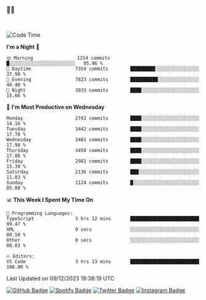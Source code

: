 ### 🤙🍺

<!-- <a href="https://github-readme-stats.vercel.app/api?username=hzak2xx&count_private=true&show_icons=true&theme=dracula">
  <img align="center" src="https://github-readme-stats.vercel.app/api?username=hzak2xx&count_private=true&show_icons=true&theme=dracula" />
</a>
</br> -->
</br>

<!--START_SECTION:waka-->
![Code Time](http://img.shields.io/badge/Code%20Time-2%2C941%20hrs%2024%20mins-blue)

**I'm a Night 🦉** 

```text
🌞 Morning                1154 commits        █░░░░░░░░░░░░░░░░░░░░░░░░   05.96 % 
🌆 Daytime                7354 commits        █████████░░░░░░░░░░░░░░░░   37.98 % 
🌃 Evening                7823 commits        ██████████░░░░░░░░░░░░░░░   40.40 % 
🌙 Night                  3033 commits        ████░░░░░░░░░░░░░░░░░░░░░   15.66 % 
```
📅 **I'm Most Productive on Wednesday** 

```text
Monday                   2742 commits        ████░░░░░░░░░░░░░░░░░░░░░   14.16 % 
Tuesday                  3442 commits        ████░░░░░░░░░░░░░░░░░░░░░   17.78 % 
Wednesday                3481 commits        ████░░░░░░░░░░░░░░░░░░░░░   17.98 % 
Thursday                 3458 commits        ████░░░░░░░░░░░░░░░░░░░░░   17.86 % 
Friday                   2981 commits        ████░░░░░░░░░░░░░░░░░░░░░   15.39 % 
Saturday                 2136 commits        ███░░░░░░░░░░░░░░░░░░░░░░   11.03 % 
Sunday                   1124 commits        █░░░░░░░░░░░░░░░░░░░░░░░░   05.80 % 
```


📊 **This Week I Spent My Time On** 

```text
💬 Programming Languages: 
TypeScript               3 hrs 12 mins       █████████████████████████   99.47 % 
XML                      0 secs              ░░░░░░░░░░░░░░░░░░░░░░░░░   00.50 % 
Other                    0 secs              ░░░░░░░░░░░░░░░░░░░░░░░░░   00.03 % 

🔥 Editors: 
VS Code                  3 hrs 13 mins       █████████████████████████   100.00 % 
```


 Last Updated on 09/12/2023 19:38:19 UTC
<!--END_SECTION:waka-->

[![GitHub Badge](https://img.shields.io/badge/GitHub-100000?style=for-the-badge&logo=github&logoColor=white)](https://github.com/hzak2xx)
[![Spotify Badge](https://img.shields.io/badge/Spotify-1ED760?&style=for-the-badge&logo=spotify&logoColor=white)](https://open.spotify.com/user/uf90s6sbbh75a1mt44clkhkvf)
[![Twitter Badge](https://img.shields.io/badge/Twitter-1DA1F2?style=for-the-badge&logo=twitter&logoColor=white)](https://twitter.com/hzak2xx)
[![Instagram Badge](https://img.shields.io/badge/Instagram-E4405F?style=for-the-badge&logo=instagram&logoColor=white)](https://www.instagram.com/hzak2xx/)
